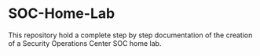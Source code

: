 # SOC-Home-Lab
This repository hold a complete step by step documentation of the creation of a Security Operations Center SOC home lab.
